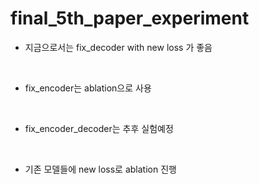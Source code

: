 # final_5th_paper_experiment
* 지금으로서는 fix_decoder with new loss 가 좋음
<br/>

* fix_encoder는 ablation으로 사용
<br/>

* fix_encoder_decoder는 추후 실험예정
<br/>

* 기존 모델들에 new loss로 ablation 진행
